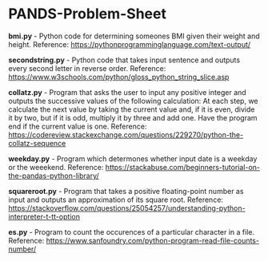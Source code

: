 # PANDS-Problem-Sheet
<b>bmi.py</b>  -  Python code for determining someones BMI given their weight and height. Reference: https://pythonprogramminglanguage.com/text-output/

<b>secondstring.py</b> - Python code that takes input sentence and outputs every second letter in reverse order. Reference: https://www.w3schools.com/python/gloss_python_string_slice.asp

<b>collatz.py</b> - Program that asks the user to input any positive integer and outputs the successive values of the following calculation: At each step, we calculate the next value by taking the current value and, if it is even, divide it by two, but if it is odd, multiply it by three and add one. Have the program end if the current value is one. Reference: https://codereview.stackexchange.com/questions/229270/python-the-collatz-sequence

<b>weekday.py</b> - Program which determones whether input date is a weekday or the weeekend. Reference: https://stackabuse.com/beginners-tutorial-on-the-pandas-python-library/

<b>squareroot.py</b> - Program that takes a positive floating-point number as input and outputs an approximation of its square root. Reference: https://stackoverflow.com/questions/25054257/understanding-python-interpreter-t-tt-option

<b>es.py</b> - Program to count the occurences of a particular character in a file. 
  Reference: https://www.sanfoundry.com/python-program-read-file-counts-number/

